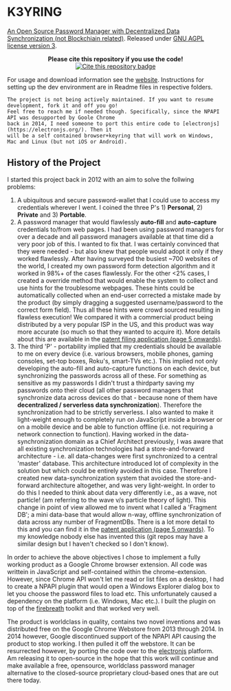 # K3YRING
[An Open Source Password Manager with Decentralized Data Synchronization (not Blockchiain related)](http://www.untrix.com/w3/html/web.html).
Released under [GNU AGPL license version 3](http://www.gnu.org/licenses/agpl.txt).

<p align="center">
  <b>Please cite this repository if you use the code!</b>
  <br />
  <a href="CITATION.cff">
    <img src="https://img.shields.io/badge/Cite%20this%20repository-blue" alt="Cite this repository badge" />
  </a>
</p>

For usage and download information see the [website](http://www.untrix.com/w3/html/web.html). Instructions for setting up the dev environment are in Readme files in respective folders.
```
The project is not being actively maintained. If you want to resume development, fork it and off you go!
Feel free to reach me if needed though. Specifically, since the NPAPI API was desupported by Goole Chrome
back in 2014, I need someone to port this entire code to [electronjs](https://electronjs.org/). Then it
will be a self contained browser+keyring that will work on Windows, Mac and Linux (but not iOS or Android).
```

## History of the Project
I started this project back in 2012 with an aim to solve the follwing problems:
1. A ubiquitous and secure password-wallet that I could use to access my credentials wherever I went. I coined the three P's 1) **Personal**, 2) **Private** and 3) **Portable**.
1. A password manager that would flawlessly **auto-fill** and **auto-capture** credentials to/from web pages. I had been using password managers for over a decade and all password managers available at that time did a very poor job of this. I wanted to fix that. I was certainly convinced that they were needed - but also knew that people would adopt it only if they worked flawlessly. After having surveyed the busiest ~700 websites of the world, I created my own password form detection algorithm and it worked in 98%+ of the cases flawlessly. For the other <2% cases, I created a override method that would enable the system to collect and use hints for the troublesome webpages. These hints could be automatically collected when an end-user corrected a mistake made by the product (by simply dragging a suggested username/password to the correct form field). Thus all these hints were crowd sourced resulting in flawless execution! We compared it with a commercial product being distributed by a very popular ISP in the US, and this product was way more accurate (so much so that they wanted to acquire it). More details about this are available in the [patent filing application (page 5 onwards)](docs/DND_patent.pdf).
1. The third 'P' - portability implied that my credentials should be available to me on every device (i.e. various browsers, mobile phones, gaming consoles, set-top boxes, Roku's, smart-TVs etc.). This implied not only developing the auto-fill and auto-capture functions on each device, but synchronizing the passwords across all of these. For something as sensitive as my passwords I didn't trust a thirdparty saving my passwords onto their cloud (all other password managers that synchronize data across devices do that - because none of them have **decentralized / serverless data synchronization**). Therefore the synchronization had to be strictly serverless. I also wanted to make it light-weight enough to completely run on JavaScript inside a browser or on a mobile device and be able to function offline (i.e. not requiring a network connection to function). Having worked in the data-synchronization domain as a Chief Architect previously, I was aware that all existing synchronization technologies had a store-and-forward architecture - i.e. all data-changes were first synchronized to a central 'master' database. This architecture introduced lot of complexity in the solution but which could be entirely avoided in this case. Therefore I created new data-synchronization system that avoided the store-and-forward architecture altogether, and was very light-weight. In order to do this I needed to think about data very differently i.e., as a wave, not particle! (am referring to the wave v/s particle theory of light). This change in point of view allowed me to invent what I called a 'Fragment DB'; a mini data-base that would allow n-way, offline synchronization of data across any number of FragmentDBs. There is a lot more detail to this and you can find it in the [patent application (page 5 onwards)](docs/FDB_patent.pdf). To my knowledge nobody else has invented this (git repos may have a similar design but I haven't checked so I don't know).

In order to achieve the above objectives I chose to implement a fully working product as a Google Chrome browser extension. All code was writtein in JavaScript and self-contained within the chrome-extension. However, since Chrome API won't let me read or list files on a desktop, I had to create a NPAPI plugin that would open a Windows Explorer dialog box to let you choose the password files to load etc. This unfortunately caused a dependency on the platform (i.e. Windows, Mac etc.). I built the plugin on top of the [firebreath](http://www.firebreath.org/) toolkit and that worked very well. 

The product is worldclass in quality, contains two novel inventions and was distributed free on the Google Chrome Webstore from 2013 through 2014. In 2014 however, Google discontinued support of the NPAPI API causing the product to stop working. I then pulled it off the webstore. It can be resurrected however, by porting the code over to the [electronjs](https://electronjs.org/) platform. Am releasing it to open-source in the hope that this work will continue and make available a free, opensource, worldclass password manager alternative to the closed-source proprietary cloud-based ones that are out there today.
